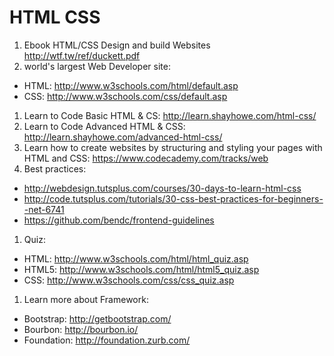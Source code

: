 # HTML CSS
1. Ebook HTML/CSS Design and build Websites http://wtf.tw/ref/duckett.pdf
1. world's largest Web Developer site:
 - HTML: http://www.w3schools.com/html/default.asp
 - CSS: http://www.w3schools.com/css/default.asp
1. Learn to Code Basic HTML & CS: http://learn.shayhowe.com/html-css/
1. Learn to Code Advanced HTML & CSS: http://learn.shayhowe.com/advanced-html-css/
1. Learn how to create websites by structuring and styling your pages with HTML and CSS: https://www.codecademy.com/tracks/web
1. Best practices:
 - http://webdesign.tutsplus.com/courses/30-days-to-learn-html-css
 - http://code.tutsplus.com/tutorials/30-css-best-practices-for-beginners--net-6741
 - https://github.com/bendc/frontend-guidelines
1. Quiz:
 - HTML: http://www.w3schools.com/html/html_quiz.asp
 - HTML5: http://www.w3schools.com/html/html5_quiz.asp
 - CSS: http://www.w3schools.com/css/css_quiz.asp
1. Learn more about Framework:
 - Bootstrap: http://getbootstrap.com/
 - Bourbon: http://bourbon.io/
 - Foundation: http://foundation.zurb.com/
